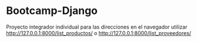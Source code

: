 # Bootcamp-Django
Proyecto integrador individual
para las direcciones en el navegador utilizar http://127.0.0.1:8000/list_productos/ o http://127.0.0.1:8000/list_proveedores/
